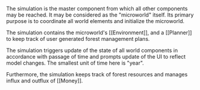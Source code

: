 The simulation is the master component from which all other components may be reached. It may be considered as the "microworld" itself. Its primary purpose is to coordinate all world elements and initialize the microworld.

The simulation contains the microworld's [[Environment]], and a [[Planner]] to keep track of user generated forest management plans.

The simulation triggers update of the state of all world components in accordance with passage of time and prompts update of the UI to reflect model changes. The smallest unit of time here is "year".

Furthermore, the simulation keeps track of forest resources and manages influx and outflux of [[Money]].